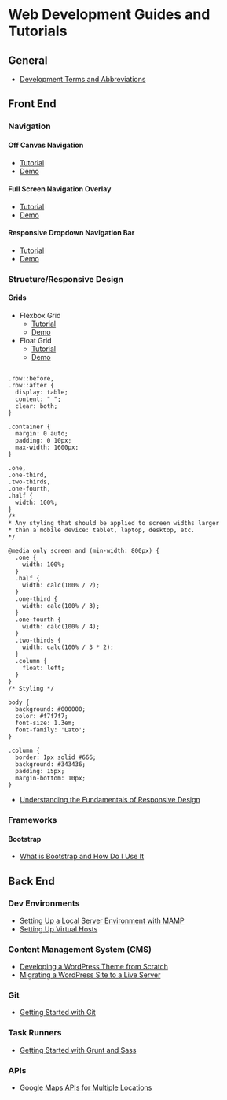 Web Development Guides and Tutorials
========

## General

* [Development Terms and Abbreviations](http://www.taniarascia.com/development-terms-abbreviations/)

## Front End

### Navigation

#### Off Canvas Navigation
* [Tutorial](http://www.taniarascia.com/off-canvas-navigation/)
* [Demo](http://codepen.io/taniarascia/full/QjBwpB/)

#### Full Screen Navigation Overlay
* [Tutorial](http://www.taniarascia.com/full-screen-navigation-overlay/)
* [Demo](http://codepen.io/taniarascia/full/yYrXRG/) 

#### Responsive Dropdown Navigation Bar
* [Tutorial](http://www.taniarascia.com/responsive-dropdown-navigation-bar/)
* [Demo](http://codepen.io/taniarascia/full/dYvvYv/)

### Structure/Responsive Design

#### Grids

* Flexbox Grid
  * [Tutorial](http://www.taniarascia.com/easiest-flex-grid-ever/)
  * [Demo](http://codepen.io/taniarascia/full/rOLEGe/)
* Float Grid
  * [Tutorial](http://www.taniarascia.com/you-dont-need-a-framework/)
  * [Demo](http://codepen.io/taniarascia/pen/GpGdyy)

```

.row::before,
.row::after {
  display: table;
  content: " ";
  clear: both;
}

.container {
  margin: 0 auto;
  padding: 0 10px;
  max-width: 1600px;
}

.one,
.one-third,
.two-thirds,
.one-fourth,
.half {
  width: 100%;
}
/* 
* Any styling that should be applied to screen widths larger
* than a mobile device: tablet, laptop, desktop, etc. 
*/

@media only screen and (min-width: 800px) {
  .one {
    width: 100%;
  }
  .half {
    width: calc(100% / 2);
  }
  .one-third {
    width: calc(100% / 3);
  }
  .one-fourth {
    width: calc(100% / 4);
  }
  .two-thirds {
    width: calc(100% / 3 * 2);
  }
  .column {
    float: left;
  }
}
/* Styling */

body {
  background: #000000;
  color: #f7f7f7;
  font-size: 1.3em;
  font-family: 'Lato';
}

.column {
  border: 1px solid #666;
  background: #343436;
  padding: 15px;
  margin-bottom: 10px;
}
```

* [Understanding the Fundamentals of Responsive Design](http://www.taniarascia.com/you-dont-need-a-framework/)


### Frameworks

#### Bootstrap

* [What is Bootstrap and How Do I Use It](http://www.taniarascia.com/what-is-bootstrap-and-how-do-i-use-it/)

## Back End

### Dev Environments

* [Setting Up a Local Server Environment with MAMP](http://www.taniarascia.com/local-environment/)
* [Setting Up Virtual Hosts](http://www.taniarascia.com/setting-up-virtual-hosts/)

### Content Management System (CMS)

* [Developing a WordPress Theme from Scratch](http://www.taniarascia.com/developing-a-wordpress-theme-from-scratch/)
* [Migrating a WordPress Site to a Live Server](http://www.taniarascia.com/migrating-a-wordpress-site-to-a-live-server/)

### Git

* [Getting Started with Git](http://www.taniarascia.com/getting-started-with-git/)

### Task Runners

* [Getting Started with Grunt and Sass](http://www.taniarascia.com/getting-started-with-grunt-and-sass/)

### APIs

* [Google Maps APIs for Multiple Locations](http://www.taniarascia.com/google-maps-apis-for-multiple-locations/)
